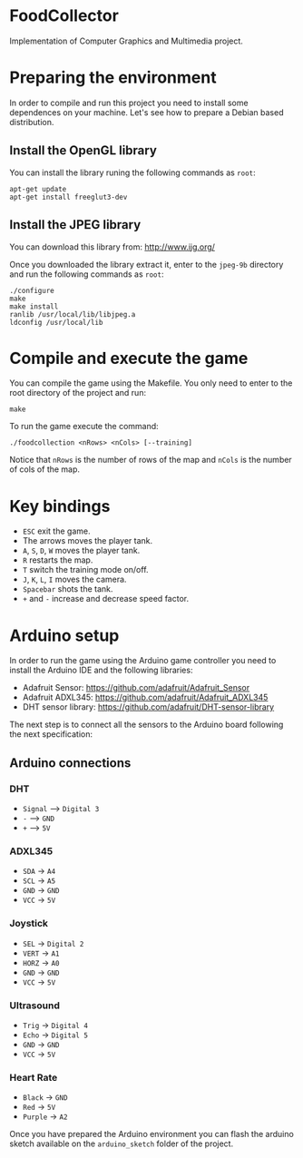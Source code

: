 # FoodCollector
Implementation of Computer Graphics and Multimedia project.

# Preparing the environment
In order to compile and run this project you need to install some dependences on your machine. Let's see how to prepare a Debian based distribution.

## Install the OpenGL library
You can install the library runing the following commands as `root`:
```
apt-get update
apt-get install freeglut3-dev
```

## Install the JPEG library
You can download this library from: http://www.ijg.org/

Once you downloaded the library extract it, enter to the `jpeg-9b` directory and run the following commands as `root`:
```
./configure
make
make install
ranlib /usr/local/lib/libjpeg.a
ldconfig /usr/local/lib
```

# Compile and execute the game
You can compile the game using the Makefile. You only need to enter to the root directory of the project and run:
```
make
```

To run the game execute the command:
```
./foodcollection <nRows> <nCols> [--training]
```
Notice that `nRows` is the number of rows of the map and `nCols` is the number of cols of the map.

# Key bindings

- `ESC` exit the game.
- The arrows moves the player tank.
- `A`, `S`, `D`, `W` moves the player tank.
- `R` restarts the map.
- `T` switch the training mode on/off.
- `J`, `K`, `L`, `I` moves the camera.
- `Spacebar` shots the tank.
- `+` and `-` increase and decrease speed factor.

# Arduino setup
In order to run the game using the Arduino game controller you need to install the Arduino IDE and the following libraries:

- Adafruit Sensor: https://github.com/adafruit/Adafruit_Sensor
- Adafruit ADXL345: https://github.com/adafruit/Adafruit_ADXL345
- DHT sensor library: https://github.com/adafruit/DHT-sensor-library

The next step is to connect all the sensors to the Arduino board following the next specification:

## Arduino connections
### DHT
* `Signal` --> `Digital 3`
* `-` --> `GND`
* `+` --> `5V`

### ADXL345
* `SDA` -> `A4`
* `SCL` -> `A5`
* `GND` -> `GND`
* `VCC` -> `5V`

### Joystick
* `SEL` -> `Digital 2`
* `VERT` -> `A1`
* `HORZ` -> `A0`
* `GND` -> `GND`
* `VCC` -> `5V`

### Ultrasound
* `Trig` -> `Digital 4`
* `Echo` -> `Digital 5`
* `GND` -> `GND`
* `VCC` -> `5V`

### Heart Rate
* `Black` -> `GND`
* `Red` -> `5V`
* `Purple` -> `A2`

Once you have prepared the Arduino environment you can flash the arduino sketch available on the `arduino_sketch` folder of the project.
